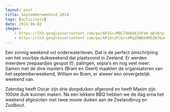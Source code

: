 ```yaml
---
layout: post
title: Septemberweekend 2024
tags: [activiteit]
date: 2024-09-02
images:
    - https://lh3.googleusercontent.com/pw/AP1GczMDLTdm6O4jhFa9-qbn0rpxSc4jofe7_Jy2yDqOA4_pR2DqaJnkslVzpKV8h_otyY_gG0s50-q51vy9fzHhJ8hskPPYZQfshtnnf_e_Xl7HYMABr0znR83ZcPta4qS7kYcAuANUdVz2tIGf5T4hie6S_Q
    - https://lh3.googleusercontent.com/pw/AP1GczPJmrn4MqZHWDe0M5ZW76wW0d9r29KGbgbax4RCJfSolN931Qnke9SfLlBOLFbT56KWjlqVf6dqTvhKIxPpRtl2Z14bt8DijQlmhs3YjHWOxRBN73Towj-tyx_vMT_2bWvqo8ZLa3SaagoLZbGi_PRA4g
---
```

Een zonnig weekend vol onderwaterleven. Dat is de perfect omschrijving van het voorbije duikweekend dat plaatsvond in Zeeland.
Er werden meerdere zeepaardjes gespot (!), palingen, sepia's en nog veel meer. Samen met de dive masters (Bram en Geert) maakten
de organisatoren van het septemberweekend, William en Bram, er alweer een onvergetelijk weekend van. 

Zaterdag heeft Oscar zijn drie doopduiken afgerond en heeft Maxim zijn 100ste duik kunnen maken. Na een lekkere BBQ hebben we de dag erna het
weekend afgesloten met twee mooie duiken aan de Zeelandbrug en Zuidbout.
